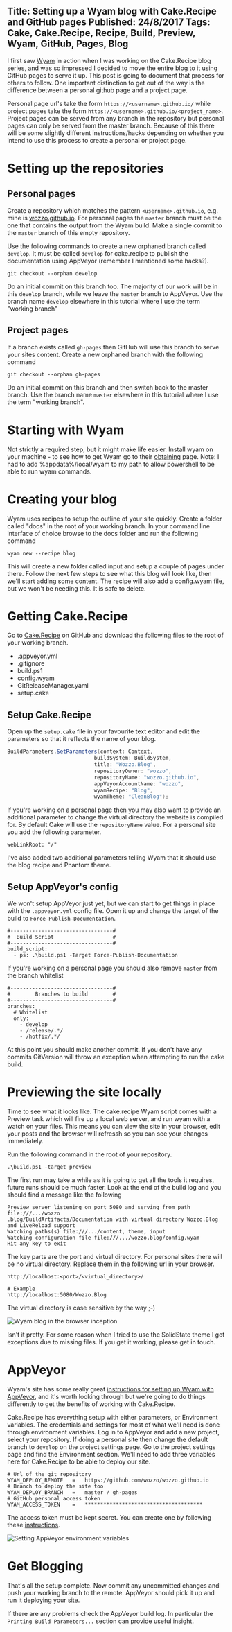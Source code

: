 ﻿Title: Setting up a Wyam blog with Cake.Recipe and GitHub pages
Published: 24/8/2017
Tags: Cake, Cake.Recipe, Recipe, Build, Preview, Wyam, GitHub, Pages, Blog
---
I first saw [Wyam](https://wyam.io) in action when I was working on the Cake.Recipe blog series, and was so impressed I decided to move the entire blog to it using GitHub pages to serve it up.
This post is going to document that process for others to follow.
One important distinction to get out of the way is the difference between a personal github page and a project page. 

Personal page url's take the form `https://<username>.github.io/` while project pages take the form `https://<username>.github.io/<project_name>`. Project pages can be served from any branch in the repository but personal pages can only be served from the master branch. Because of this there will be some slightly different instructions/hacks depending on whether you intend to use this process to create a personal or project page.

# Setting up the repositories

## Personal pages
Create a repository which matches the pattern `<username>.github.io`, e.g. mine is [wozzo.github.io](https://github.com/wozzo/wozzo.github.io). For personal pages the `master` branch must be the one that contains the output from the Wyam build. Make a single commit to the `master` branch of this empty repository.

Use the following commands to create a new orphaned branch called `develop`. It must be called `develop` for cake.recipe to publish the documentation using AppVeyor (remember I mentioned some hacks?).
```
git checkout --orphan develop
```
Do an initial commit on this branch too. The majority of our work will be in this `develop` branch, while we leave the `master` branch to AppVeyor. Use the branch name `develop` elsewhere in this tutorial where I use the term "working branch"

## Project pages
If a branch exists called `gh-pages` then GitHub will use this branch to serve your sites content.
Create a new orphaned branch with the following command
```
git checkout --orphan gh-pages
```
Do an initial commit on this branch and then switch back to the master branch. Use the branch name `master` elsewhere in this tutorial where I use the term "working branch".

# Starting with Wyam

Not strictly a required step, but it might make life easier. Install wyam on your machine - to see how to get Wyam go to their [obtaining](https://wyam.io/docs/usage/obtaining) page.
Note: I had to add %appdata%/local/wyam to my path to allow powershell to be able to run wyam commands.

# Creating your blog

Wyam uses recipes to setup the outline of your site quickly. Create a folder called "docs" in the root of your working branch. In your command line interface of choice browse to the docs folder and run the following command
```
wyam new --recipe blog
```
This will create a new folder called input and setup a couple of pages under there. Follow the next few steps to see what this blog will look like, then we'll start adding some content. The recipe will also add a config.wyam file, but we won't be needing this. It is safe to delete.

# Getting Cake.Recipe

Go to [Cake.Recipe](https://github.com/cake-contrib/Cake.Recipe) on GitHub and download the following files to the root of your working branch.

* .appveyor.yml
* .gitignore
* build.ps1
* config.wyam
* GitReleaseManager.yaml
* setup.cake


## Setup Cake.Recipe
Open up the `setup.cake` file in your favourite text editor and edit the parameters so that it reflects the name of your blog.

```csharp
BuildParameters.SetParameters(context: Context,
                            buildSystem: BuildSystem,
                            title: "Wozzo.Blog",
                            repositoryOwner: "wozzo",
                            repositoryName: "wozzo.github.io",
                            appVeyorAccountName: "wozzo",
                            wyamRecipe: "Blog",
                            wyamTheme: "CleanBlog");
```
If you're working on a personal page then you may also want to provide an additional parameter to change the virtual directory the website is compiled for. By default Cake will use the `repositoryName` value.
For a personal site you add the following parameter.
```
webLinkRoot: "/"
```

I've also added two additional parameters telling Wyam that it should use the blog recipe and Phantom theme.

## Setup AppVeyor's config

We won't setup AppVeyor just yet, but we can start to get things in place with the `.appveyor.yml` config file. Open it up and change the target of the build to `Force-Publish-Documentation`.
```
#---------------------------------#
#  Build Script                   #
#---------------------------------#
build_script:
  - ps: .\build.ps1 -Target Force-Publish-Documentation
```

If you're working on a personal page you should also remove `master` from the branch whitelist

```
#---------------------------------#
#        Branches to build        #
#---------------------------------#
branches:
  # Whitelist
  only:
    - develop
    - /release/.*/
    - /hotfix/.*/
```

At this point you should make another commit. If you don't have any commits GitVersion will throw an exception when attempting to run the cake build.

# Previewing the site locally

Time to see what it looks like. The cake.recipe Wyam script comes with a Preview task which will fire up a local web server, and run wyam with a watch on your files. This means you can view the site in your browser, edit your posts and the browser will refressh so you can see your changes immediately.

Run the following command in the root of your repository.

```
.\build.ps1 -target preview
```

The first run may take a while as it is going to get all the tools it requires, future runs should be much faster.
Look at the end of the build log and you should find a message like the following

```
Preview server listening on port 5080 and serving from path file:///.../wozzo
.blog/BuildArtifacts/Documentation with virtual directory Wozzo.Blog and LiveReload support
Watching paths(s) file:///.../content, theme, input
Watching configuration file file:///.../wozzo.blog/config.wyam
Hit any key to exit
```

The key parts are the port and virtual directory. For personal sites there will be no virtual directory. Replace them in the following url in your browser.

```
http://localhost:<port>/<virtual_directory>/

# Example
http://localhost:5080/Wozzo.Blog
```
The virtual directory is case sensitive by the way ;-)

![Wyam blog in the browser inception](../assets/images/wyam-in-browser.png)

Isn't it pretty. For some reason when I tried to use the SolidState theme I got exceptions due to missing files. If you get it working, please get in touch.

# AppVeyor

Wyam's site has some really great [instructions for setting up Wyam with AppVeyor](https://wyam.io/docs/deployment/appveyor), and it's worth looking through but we're going to do things differently to get the benefits of working with Cake.Recipe.

Cake.Recipe has everything setup with either parameters, or Environment variables. The credentials and settings for most of what we'll need is done through environment variables.
Log in to AppVeyor and add a new project, select your repository. If doing a personal site then change the default branch to `develop` on the project settings page.
Go to the project settings page and find the Environment section. We'll need to add three variables here for Cake.Recipe to be able to deploy our site.
```
# Url of the git repository
WYAM_DEPLOY_REMOTE   =   https://github.com/wozzo/wozzo.github.io
# Branch to deploy the site too
WYAM_DEPLOY_BRANCH   =   master / gh-pages
# GitHub personal access token
WYAM_ACCESS_TOKEN    =   **************************************
```
The access token must be kept secret. You can create one by following these [instructions](https://help.github.com/articles/creating-a-personal-access-token-for-the-command-line/). 

![Setting AppVeyor environment variables](../assets/images/appveyor-environment-variables.png)

# Get Blogging

That's all the setup complete. Now commit any uncommitted changes and push your working branch to the remote. AppVeyor should pick it up and run it deploying your site.

If there are any problems check the AppVeyor build log. In particular the `Printing Build Parameters...` section can provide useful insight.
